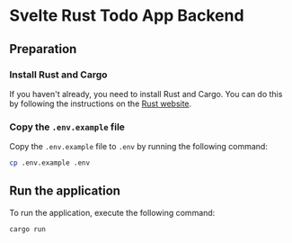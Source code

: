 # Svelte Rust Todo App Backend

## Preparation
### Install Rust and Cargo
If you haven't already, you need to install Rust and Cargo. You can do this by following the instructions on the [Rust website](https://www.rust-lang.org/tools/install).

### Copy the `.env.example` file
Copy the `.env.example` file to `.env` by running the following command:

```bash
cp .env.example .env
```

## Run the application
To run the application, execute the following command:
```bash
cargo run
```